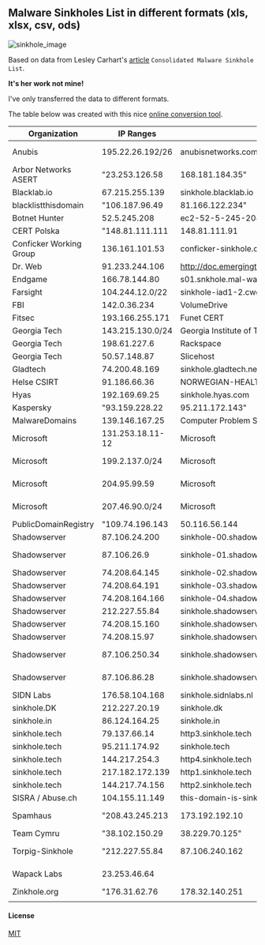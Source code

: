## Malware Sinkholes List in different formats (xls, xlsx, csv, ods)


![sinkhole_image](https://s18.postimg.org/rbrb04k7d/sinkhole_pic.png)


Based on data from Lesley Carhart's [article](https://tisiphone.net/2017/05/16/consolidated-malware-sinkhole-list/) `Consolidated Malware Sinkhole List`.

**It's her work not mine!** 

I've only transferred the data to different formats. 

The table below was created with this nice [online conversion tool](https://donatstudios.com/CsvToMarkdownTable).

| Organization            | IP Ranges        | Whois                                                | Notes                                                                           |                                                                    |                     |                   |                |  |  | 
|-------------------------|------------------|------------------------------------------------------|---------------------------------------------------------------------------------|--------------------------------------------------------------------|---------------------|-------------------|----------------|--|--| 
| Anubis                  | 195.22.26.192/26 | anubisnetworks.com                                   | https://www.proofpoint.com/us/daily-ruleset-update-summary-2015-08-14           |                                                                    |                     |                   |                |  |  | 
| Arbor Networks ASERT    | "23.253.126.58   |  168.181.184.35"                                     | arbor-sinkhole.net                                                              | http://www.malwareurl.com/ns_listing.php?ns=ns1.arbor-sinkhole.net |                     |                   |                |  |  | 
| Blacklab.io             | 67.215.255.139   | sinkhole.blacklab.io                                 |                                                                                 |                                                                    |                     |                   |                |  |  | 
| blacklistthisdomain     | "106.187.96.49   | 81.166.122.234"                                      | sinkhole.blacklistthisdomain.com                                                |                                                                    |                     |                   |                |  |  | 
| Botnet Hunter           | 52.5.245.208     | ec2-52-5-245-208.compute-1.amazonaws.com             |                                                                                 |                                                                    |                     |                   |                |  |  | 
| CERT Polska             | "148.81.111.111  | 148.81.111.91                                        | 148.81.111.114"                                                                 | sinkhole.cert.pl                                                   |                     |                   |                |  |  | 
| Conficker Working Group | 136.161.101.53   | conficker-sinkhole.com                               |                                                                                 |                                                                    |                     |                   |                |  |  | 
| Dr. Web                 | 91.233.244.106   | http://doc.emergingthreats.net/bin/view/Main/2016997 |                                                                                 |                                                                    |                     |                   |                |  |  | 
| Endgame                 | 166.78.144.80    | s01.snkhole.mal-ware.susp-nded.domain                | http://www.kleissner.org                                                        |                                                                    |                     |                   |                |  |  | 
| Farsight                | 104.244.12.0/22  | sinkhole-iad1-2.cwg.fsi.io                           |                                                                                 |                                                                    |                     |                   |                |  |  | 
| FBI                     | 142.0.36.234     | VolumeDrive                                          |                                                                                 |                                                                    |                     |                   |                |  |  | 
| Fitsec                  | 193.166.255.171  | Funet CERT                                           |                                                                                 |                                                                    |                     |                   |                |  |  | 
| Georgia Tech            | 143.215.130.0/24 | Georgia Institute of Technology                      |                                                                                 |                                                                    |                     |                   |                |  |  | 
| Georgia Tech            | 198.61.227.6     | Rackspace                                            | www.kleissner.org                                                               |                                                                    |                     |                   |                |  |  | 
| Georgia Tech            | 50.57.148.87     | Slicehost                                            | www.kleissner.org                                                               |                                                                    |                     |                   |                |  |  | 
| Gladtech                | 74.200.48.169    | sinkhole.gladtech.net                                |                                                                                 |                                                                    |                     |                   |                |  |  | 
| Helse CSIRT             | 91.186.66.36     | NORWEGIAN-HEALTH-NETWORK                             |                                                                                 |                                                                    |                     |                   |                |  |  | 
| Hyas                    | 192.169.69.25    | sinkhole.hyas.com                                    |                                                                                 |                                                                    |                     |                   |                |  |  | 
| Kaspersky               | "93.159.228.22   | 95.211.172.143"                                      | sinkhole.kaspersky.com                                                          |                                                                    |                     |                   |                |  |  | 
| MalwareDomains          | 139.146.167.25   | Computer Problem Solving (CPS)                       |                                                                                 |                                                                    |                     |                   |                |  |  | 
| Microsoft               | 131.253.18.11-12 | Microsoft                                            | http://doc.emergingthreats.net/bin/view/Main/2016101                            |                                                                    |                     |                   |                |  |  | 
| Microsoft               | 199.2.137.0/24   | Microsoft                                            | https://lists.emergingthreats.net/pipermail/emerging-sigs/2013-June/022148.html |                                                                    |                     |                   |                |  |  | 
| Microsoft               | 204.95.99.59     | Microsoft                                            | https://lists.emergingthreats.net/pipermail/emerging-sigs/2013-June/022148.html |                                                                    |                     |                   |                |  |  | 
| Microsoft               | 207.46.90.0/24   | Microsoft                                            | https://lists.emergingthreats.net/pipermail/emerging-sigs/2013-June/022148.html |                                                                    |                     |                   |                |  |  | 
| PublicDomainRegistry    | "109.74.196.143  | 50.116.56.144                                        | 50.116.32.177                                                                   | 178.79.190.156"                                                    | Linode              | www.kleissner.org |                |  |  | 
| Shadowserver            | 87.106.24.200    | sinkhole-00.shadowserver.org                         |                                                                                 |                                                                    |                     |                   |                |  |  | 
| Shadowserver            | 87.106.26.9      | sinkhole-01.shadowserver.org                         | http://marc.info/?l=emerging-sigs&m=135764068231008&w=2                         |                                                                    |                     |                   |                |  |  | 
| Shadowserver            | 74.208.64.145    | sinkhole-02.shadowserver.org                         |                                                                                 |                                                                    |                     |                   |                |  |  | 
| Shadowserver            | 74.208.64.191    | sinkhole-03.shadowserver.org                         |                                                                                 |                                                                    |                     |                   |                |  |  | 
| Shadowserver            | 74.208.164.166   | sinkhole-04.shadowserver.org                         |                                                                                 |                                                                    |                     |                   |                |  |  | 
| Shadowserver            | 212.227.55.84    | sinkhole.shadowserver.org                            |                                                                                 |                                                                    |                     |                   |                |  |  | 
| Shadowserver            | 74.208.15.160    | sinkhole.shadowserver.org                            |                                                                                 |                                                                    |                     |                   |                |  |  | 
| Shadowserver            | 74.208.15.97     | sinkhole.shadowserver.org                            |                                                                                 |                                                                    |                     |                   |                |  |  | 
| Shadowserver            | 87.106.250.34    | sinkhole.shadowserver.org                            | http://marc.info/?l=emerging-sigs&m=135764068231008&w=2                         |                                                                    |                     |                   |                |  |  | 
| Shadowserver            | 87.106.86.28     | sinkhole.shadowserver.org                            | http://marc.info/?l=emerging-sigs&m=135764068231008&w=2                         |                                                                    |                     |                   |                |  |  | 
| SIDN Labs               | 176.58.104.168   | sinkhole.sidnlabs.nl                                 |                                                                                 |                                                                    |                     |                   |                |  |  | 
| sinkhole.DK             | 212.227.20.19    | sinkhole.dk                                          |                                                                                 |                                                                    |                     |                   |                |  |  | 
| sinkhole.in             | 86.124.164.25    | sinkhole.in                                          |                                                                                 |                                                                    |                     |                   |                |  |  | 
| sinkhole.tech           | 79.137.66.14     | http3.sinkhole.tech                                  |                                                                                 |                                                                    |                     |                   |                |  |  | 
| sinkhole.tech           | 95.211.174.92    | sinkhole.tech                                        |                                                                                 |                                                                    |                     |                   |                |  |  | 
| sinkhole.tech           | 144.217.254.3    | http4.sinkhole.tech                                  |                                                                                 |                                                                    |                     |                   |                |  |  | 
| sinkhole.tech           | 217.182.172.139  | http1.sinkhole.tech                                  |                                                                                 |                                                                    |                     |                   |                |  |  | 
| sinkhole.tech           | 144.217.74.156   | http2.sinkhole.tech                                  |                                                                                 |                                                                    |                     |                   |                |  |  | 
| SISRA / Abuse.ch        | 104.155.11.149   | this-domain-is-sinkholed-by.abuse.ch                 |                                                                                 |                                                                    |                     |                   |                |  |  | 
| Spamhaus                | "208.43.245.213  | 173.192.192.10                                       | 199.231.211.108                                                                 | 198.98.120.157                                                     | 192.42.116.41       | 87.255.51.229"    | sl-reverse.com |  |  | 
| Team Cymru              | "38.102.150.29   | 38.229.70.125"                                       | conficker-sinkhole.net                                                          |                                                                    |                     |                   |                |  |  | 
| Torpig-Sinkhole         | "212.227.55.84   |  87.106.240.162                                      | 87.106.140.254                                                                  | 87.106.141.15"                                                     | torpig-sinkhole.org |                   |                |  |  | 
| Wapack Labs             | 23.253.46.64     |                                                      | https://wapacklabs.blogspot.com/2016/07/wapack-labs-sinkhole-results-18.html    |                                                                    |                     |                   |                |  |  | 
| Zinkhole.org            | "176.31.62.76    | 178.32.140.251                                       | 94.23.175.2"                                                                    | suspended-domain.org                                               |                     |                   |                |  |  | 
|                         |                  |                                                      |                                                                                 |                                                                    |                     |                   |                |  |  | 


#### License

[MIT](https://github.com/brakmic/Sinkholes/blob/master/LICENSE)
